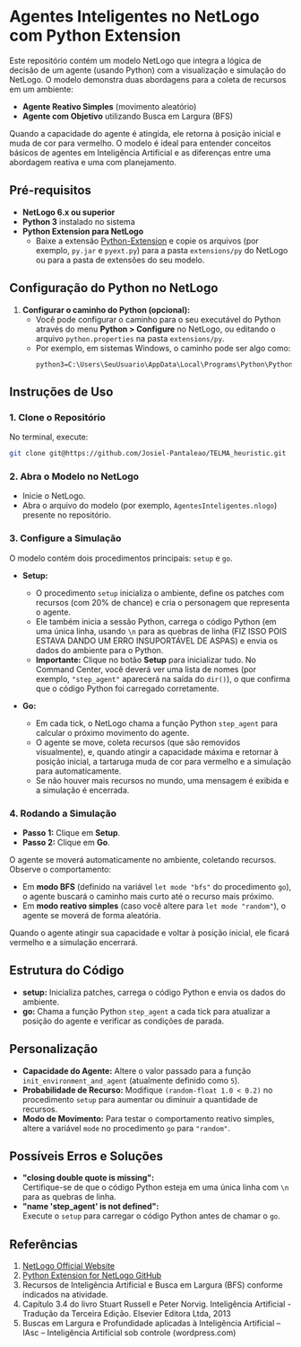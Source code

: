 # Agentes Inteligentes no NetLogo com Python Extension

Este repositório contém um modelo NetLogo que integra a lógica de decisão de um agente (usando Python) com a visualização e simulação do NetLogo. O modelo demonstra duas abordagens para a coleta de recursos em um ambiente:  
- **Agente Reativo Simples** (movimento aleatório)  
- **Agente com Objetivo** utilizando Busca em Largura (BFS)

Quando a capacidade do agente é atingida, ele retorna à posição inicial e muda de cor para vermelho. O modelo é ideal para entender conceitos básicos de agentes em Inteligência Artificial e as diferenças entre uma abordagem reativa e uma com planejamento.

## Pré-requisitos

- **NetLogo 6.x ou superior**  
- **Python 3** instalado no sistema  
- **Python Extension para NetLogo**  
  - Baixe a extensão [Python-Extension](https://github.com/NetLogo/Python-Extension) e copie os arquivos (por exemplo, `py.jar` e `pyext.py`) para a pasta `extensions/py` do NetLogo ou para a pasta de extensões do seu modelo.

## Configuração do Python no NetLogo

1. **Configurar o caminho do Python (opcional):**  
   - Você pode configurar o caminho para o seu executável do Python através do menu **Python > Configure** no NetLogo, ou editando o arquivo `python.properties` na pasta `extensions/py`.
   - Por exemplo, em sistemas Windows, o caminho pode ser algo como:
     ```
     python3=C:\Users\SeuUsuario\AppData\Local\Programs\Python\Python39\python.exe
     ```

## Instruções de Uso

### 1. Clone o Repositório

No terminal, execute:
```bash
git clone git@https://github.com/Josiel-Pantaleao/TELMA_heuristic.git
```

### 2. Abra o Modelo no NetLogo

- Inicie o NetLogo.
- Abra o arquivo do modelo (por exemplo, `AgentesInteligentes.nlogo`) presente no repositório.

### 3. Configure a Simulação

O modelo contém dois procedimentos principais: `setup` e `go`.

- **Setup:**  
  - O procedimento `setup` inicializa o ambiente, define os patches com recursos (com 20% de chance) e cria o personagem que representa o agente.
  - Ele também inicia a sessão Python, carrega o código Python (em uma única linha, usando `\n` para as quebras de linha (FIZ ISSO POIS ESTAVA DANDO UM ERRO INSUPORTÁVEL DE ASPAS) e envia os dados do ambiente para o Python.
  - **Importante:** Clique no botão **Setup** para inicializar tudo. No Command Center, você deverá ver uma lista de nomes (por exemplo, `"step_agent"` aparecerá na saída do `dir()`), o que confirma que o código Python foi carregado corretamente.

- **Go:**  
  - Em cada tick, o NetLogo chama a função Python `step_agent` para calcular o próximo movimento do agente.
  - O agente se move, coleta recursos (que são removidos visualmente), e, quando atingir a capacidade máxima e retornar à posição inicial, a tartaruga muda de cor para vermelho e a simulação para automaticamente.
  - Se não houver mais recursos no mundo, uma mensagem é exibida e a simulação é encerrada.

### 4. Rodando a Simulação

- **Passo 1:** Clique em **Setup**.  
- **Passo 2:** Clique em **Go**.

O agente se moverá automaticamente no ambiente, coletando recursos. Observe o comportamento:
- Em **modo BFS** (definido na variável `let mode "bfs"` do procedimento `go`), o agente buscará o caminho mais curto até o recurso mais próximo.
- Em **modo reativo simples** (caso você altere para `let mode "random"`), o agente se moverá de forma aleatória.

Quando o agente atingir sua capacidade e voltar à posição inicial, ele ficará vermelho e a simulação encerrará.

## Estrutura do Código

- **setup:** Inicializa patches, carrega o código Python e envia os dados do ambiente.
- **go:** Chama a função Python `step_agent` a cada tick para atualizar a posição do agente e verificar as condições de parada.

## Personalização

- **Capacidade do Agente:** Altere o valor passado para a função `init_environment_and_agent` (atualmente definido como `5`).
- **Probabilidade de Recurso:** Modifique `(random-float 1.0 < 0.2)` no procedimento `setup` para aumentar ou diminuir a quantidade de recursos.
- **Modo de Movimento:** Para testar o comportamento reativo simples, altere a variável `mode` no procedimento `go` para `"random"`.

## Possíveis Erros e Soluções

- **"closing double quote is missing":**  
  Certifique-se de que o código Python esteja em uma única linha com `\n` para as quebras de linha.  
- **"name 'step_agent' is not defined":**  
  Execute o `setup` para carregar o código Python antes de chamar o `go`.

## Referências

1. [NetLogo Official Website](http://ccl.northwestern.edu/netlogo/index.shtml)
2. [Python Extension for NetLogo GitHub](https://github.com/NetLogo/Python-Extension)
3. Recursos de Inteligência Artificial e Busca em Largura (BFS) conforme indicados na atividade.
4. Capítulo 3.4 do livro Stuart Russell e Peter Norvig. Inteligência Artificial - Tradução da
Terceira Edição. Elsevier Editora Ltda, 2013
5. Buscas em Largura e Profundidade aplicadas à Inteligência Artificial – IAsc – Inteligência
Artificial sob controle (wordpress.com) 
